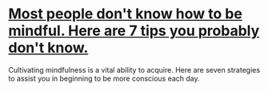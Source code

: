 
# [Most people don't know how to be mindful. Here are 7 tips you probably don't know.](https://www.mindhaste.com/t/mindfulness/most-people-dont-know-how-to-be-mindful-here-are-7-tips-you-probably-dont-know-81)

Cultivating mindfulness is a vital ability to acquire. Here are seven strategies to assist you in beginning to be more conscious each day.
    